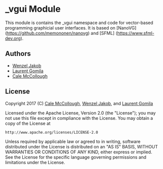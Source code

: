 # _vgui Module
This module is contains the _vgui namespace and code for vector-based 
programming graphicial user interfaces. It is based on [NanoVG]
(https://github.com/memononen/nanovg) and [SFML]
(https://www.sfml-dev.org).

## Authors
* [Wenzel Jakob](wenzel.jakob@epfl.ch)
* [Laurent Gomila](laurent@sfml-dev.org)
* [Cale McCollough](https://calemccollough.github.io)

## License
Copyright 2017 (C) [Cale McCollough](mailto:calemccollough@gmail.com),
    [Wenzel Jakob](wenzel.jakob@epfl.ch), and
    [Laurent Gomila](laurent@sfml-dev.org)

Licensed under the Apache License, Version 2.0 (the "License");
you may not use this file except in compliance with the License.
You may obtain a copy of the License at

    http://www.apache.org/licenses/LICENSE-2.0

Unless required by applicable law or agreed to in writing, software
distributed under the License is distributed on an "AS IS" BASIS,
WITHOUT WARRANTIES OR CONDITIONS OF ANY KIND, either express or implied.
See the License for the specific language governing permissions and
limitations under the License.
